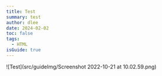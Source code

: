 ```yaml
---
title: Test
summary: test
author: dlee
date: 2024-02-02
toc: false
tags:
  - HTML
isGuide: true
---
```

![Test](src/guideImg/Screenshot 2022-10-21 at 10.02.59.png)
